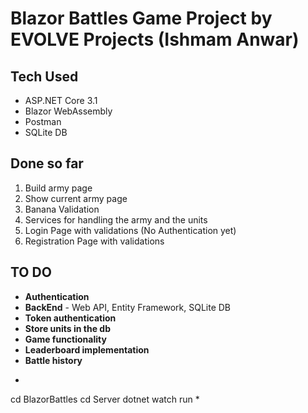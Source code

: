 # Blazor Battles Game Project by EVOLVE Projects (Ishmam Anwar)

## Tech Used

 - ASP.NET Core 3.1
 - Blazor WebAssembly
 - Postman
 - SQLite DB

## Done so far

 1. Build army page
 2. Show current army page
 3. Banana Validation
 4. Services for handling the army and the units
 5. Login Page with validations (No Authentication yet)
 6. Registration Page with validations

## TO DO

 - **Authentication**
 - **BackEnd** - Web API, Entity Framework, SQLite DB
 - **Token authentication**
 - **Store units in the db**
 - **Game functionality**
 - **Leaderboard implementation**
 - **Battle history**


*
cd BlazorBattles
cd Server
dotnet watch run
*



